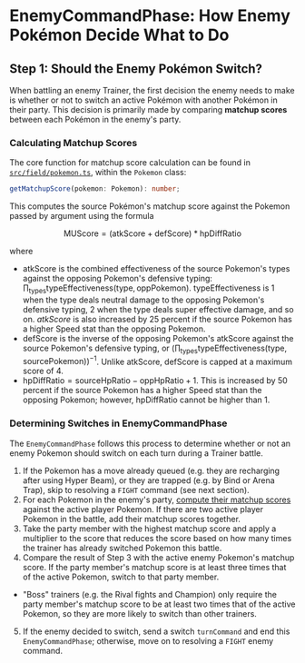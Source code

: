 <!-- TODO: Find and replace "Pokemon" with "Pokémon" -->
# EnemyCommandPhase: How Enemy Pokémon Decide What to Do

## Step 1: Should the Enemy Pokémon Switch?

When battling an enemy Trainer, the first decision the enemy needs to make is whether or not to switch an active Pokémon with another Pokémon in their party. This decision is primarily made by comparing **matchup scores** between each Pokémon in the enemy's party.

### Calculating Matchup Scores

The core function for matchup score calculation can be found in [`src/field/pokemon.ts`](../src/field/pokemon.ts), within the `Pokemon` class:

```ts
getMatchupScore(pokemon: Pokemon): number;
```

This computes the source Pokémon's matchup score against the Pokemon passed by argument using the formula

$$\text{MUScore} = (\text{atkScore}+\text{defScore}) * \text{hpDiffRatio} $$

where
- $\text{atkScore}$ is the combined effectiveness of the source Pokemon's types against the opposing Pokemon's defensive typing: $\prod_{\text{types}} \text{typeEffectiveness}(\text{type}, \text{oppPokemon})$. $\text{typeEffectiveness}$ is 1 when the type deals neutral damage to the opposing Pokemon's defensive typing, 2 when the type deals super effective damage, and so on. $atkScore$ is also increased by 25 percent if the source Pokemon has a higher Speed stat than the opposing Pokemon.
- $\text{defScore}$ is the inverse of the opposing Pokemon's $\text{atkScore}$ against the source Pokemon's defensive typing, or $(\prod_{\text{types}} \text{typeEffectiveness}(\text{type}, \text{sourcePokemon}))^{-1}$. Unlike $\text{atkScore}$, $\text{defScore}$ is capped at a maximum score of 4.
- $\text{hpDiffRatio}= \text{sourceHpRatio}-\text{oppHpRatio}+1$. This is increased by 50 percent if the source Pokemon has a higher Speed stat than the opposing Pokemon; however, $\text{hpDiffRatio}$ cannot be higher than 1.

### Determining Switches in EnemyCommandPhase

The `EnemyCommandPhase` follows this process to determine whether or not an enemy Pokemon should switch on each turn during a Trainer battle.

1. If the Pokemon has a move already queued (e.g. they are recharging after using Hyper Beam), or they are trapped (e.g. by Bind or Arena Trap), skip to resolving a `FIGHT` command (see next section).
2. For each Pokemon in the enemy's party, [compute their matchup scores](#calculating-matchup-scores) against the active player Pokemon. If there are two active player Pokemon in the battle, add their matchup scores together.
3. Take the party member with the highest matchup score and apply a multiplier to the score that reduces the score based on how many times the trainer has already switched Pokemon this battle.
4. Compare the result of Step 3 with the active enemy Pokemon's matchup score. If the party member's matchup score is at least three times that of the active Pokemon, switch to that party member.
  - "Boss" trainers (e.g. the Rival fights and Champion) only require the party member's matchup score to be at least two times that of the active Pokemon, so they are more likely to switch than other trainers.
5. If the enemy decided to switch, send a switch `turnCommand` and end this `EnemyCommandPhase`; otherwise, move on to resolving a `FIGHT` enemy command.